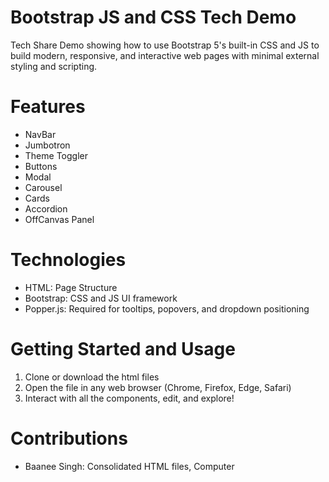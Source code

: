 # Bootstrap JS and CSS Tech Demo

Tech Share Demo showing how to use Bootstrap 5's built-in CSS and JS to build modern, responsive, and interactive web pages with minimal external styling and scripting. 

# Features 
- NavBar
- Jumbotron
- Theme Toggler
- Buttons
- Modal
- Carousel
- Cards
- Accordion
- OffCanvas Panel

# Technologies 
- HTML: Page Structure
- Bootstrap: CSS and JS UI framework
- Popper.js: Required for tooltips, popovers, and dropdown positioning

# Getting Started and Usage 
1. Clone or download the html files
2. Open the file in any web browser (Chrome, Firefox, Edge, Safari)
3. Interact with all the components, edit, and explore!

# Contributions
- Baanee Singh: Consolidated HTML files, Computer
